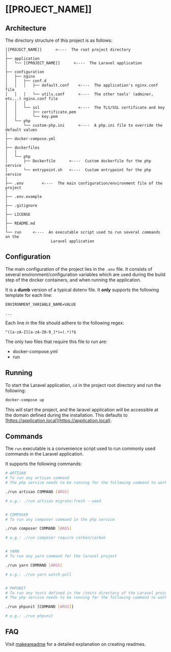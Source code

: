 # [[PROJECT_NAME]]

## Architecture

The directory structure of this project is as follows:

```
[[PROJECT_NAME]]      <----  The root project directory
│
├── application
│   └── [[PROJECT_NAME]]      <----  The Laravel application
│
├── configuration
│   ├── nginx
│   │   ├── conf.d
│   │   │   ├── default.conf    <----  The application's nginx.conf file
│   │   │   └── utils.conf      <----  The other tools' (adminer, etc...) nginx.conf file
│   │   │
│   │   └── ssl                 <----  The TLS/SSL certificate and key
│   │       ├── certificate.pem
│   │       └── key.pem
│   └── php
│       └── custom-php.ini      <----  A php.ini file to override the default values
│
├── docker-compose.yml
│
├── dockerfiles
│   │
│   └── php
│       ├── Dockerfile      <----  Custom dockerfile for the php service
│       └── entrypoint.sh   <----  Custom entrypoint for the php service
│
├── .env        <----  The main configuration/environment file of the project
│
├── .env.example
│
├── .gitignore
│
├── LICENSE
│
├── README.md
│
└── run     <----  An executable script used to run several commands on the
                    Laravel application
```

## Configuration

The main configuration of the project lies in the ```.env``` file.
It consists of several environment/configuration variables which are used during
the build step of the docker containers, and when running the application.

It is a **dumb** version of a typical dotenv file. It **only** supports the
following template for each line:

```env
ENVIRONMENT_VARIABLE_NAME=VALUE

...
```

Each line in the file should adhere to the following regex:

```regex
^([a-zA-Z][a-zA-Z0-9_]*)=(.*)?$
```

The only two files that require this file to run are:

* docker-compose.yml
* run

## Running

To start the Laravel application, ```cd``` in the project root directory and run
the following:

```sh
docker-compose up
```

This will start the project, and the laravel application will be accessible
at the domain defined during the installation.
This defaults to [https://application.local](https://application.local).

## Commands

The ```run``` executable is a convenience script used to run commonly used
commands in the Laravel application.

It supports the following commands:

```sh
# ARTISAN
# To run any artisan command
# The php service needs to be running for the following command to work

./run artisan COMMAND [ARGS]

# e.g.: ./run artisan migrate:fresh --seed


# COMPOSER
# To run any composer command in the php service

./run composer COMMAND [ARGS]

# e.g.: ./run composer require carbon/carbon


# YARN
# To run any yarn command for the laravel project

./run yarn COMMAND [ARGS]

# e.g.: ./run yarn watch-poll


# PHPUNIT
# To run any tests defined in the /tests directory of the Laravel project
# The php service needs to be running for the following command to work

./run phpunit [COMMAND [ARGS]]

# e.g.: ./run phpunit
```

## FAQ

Visit [makeareadme](https://www.makeareadme.com) for a detailed explanation on
creating readmes.
